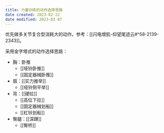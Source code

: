 ```yaml
---
title: 力量训练的动作选择思路
date created: 2023-02-22
date modified: 2023-03-07
---
```


优先做多关节复合型消耗大的动作。参考：[[闪电增肌-仰望尾迹云#^58-2139-2343]]。

采用金字塔式的动作选择思路：

- 胸：卧推
	- [[哑铃卧推]]
	- [[固定器械卧推]]
- 肩：[[实力推举]]
	- [[哑铃侧平举]]
- 背：[[硬拉]]
	- [[高位下拉]]
	- [[固定器械划船]]
	- [[杠铃划船]]
- 臀腿：[[深蹲]]
	- [[臀桥]]
